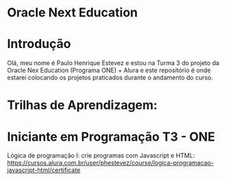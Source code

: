 # Oracle Next Education

# Introdução

Olá, meu nome é Paulo Henrique Estevez e estou na Turma 3 do projeto da Oracle Nex Education (Programa ONE) + Alura e este repositório é onde estarei colocando os projetos praticados durante o andamento do curso.

# Trilhas de Aprendizagem:

# Iniciante em Programação T3 - ONE

Lógica de programação I: crie programas com Javascript e HTML:
https://cursos.alura.com.br/user/phestevez/course/logica-programacao-javascript-html/certificate
